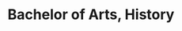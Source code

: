 ---
title: Bachelor of Arts, History
organization: University of Redlands College of Arts & Sciences
location: Redlands, CA
start: 2004-08-01
end: 2008-05-01
---